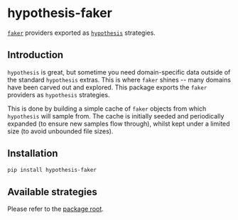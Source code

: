 # hypothesis-faker

[`faker`](https://github.com/joke2k/faker/) providers exported as
[`hypothesis`](https://github.com/HypothesisWorks/hypothesis) strategies.

## Introduction

`hypothesis` is great, but sometime you need domain-specific data outside of the
standard `hypothesis` extras. This is where `faker` shines -- many domains have
been carved out and explored. This package exports the `faker` providers as
`hypothesis` strategies.

This is done by building a simple cache of `faker` objects from which
`hypothesis` will sample from. The cache is initially seeded and periodically
expanded (to ensure new samples flow through), whilst kept under a limited size
(to avoid unbounded file sizes).

## Installation

```bash
pip install hypothesis-faker
```

## Available strategies

Please refer to the [package root](https://github.com/dycw/hypothesis-faker/blob/master/src/hypothesis_faker/__init__.py).
